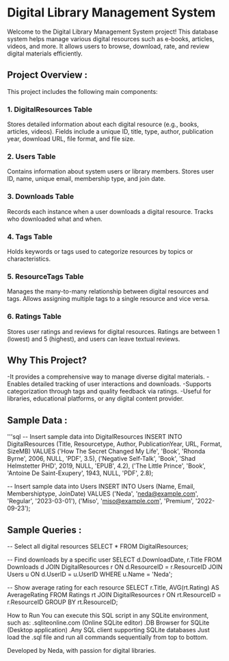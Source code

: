 # Digital Library Management System

Welcome to the Digital Library Management System project!
This database system helps manage various digital resources such as e-books, articles, videos, and more. It allows users to browse, download, rate, and review digital materials efficiently.

## Project Overview :
 This project includes the following main components:

### 1. DigitalResources Table
Stores detailed information about each digital resource (e.g., books, articles, videos).
Fields include a unique ID, title, type, author, publication year, download URL, file format, and file size.

### 2. Users Table
Contains information about system users or library members.
Stores user ID, name, unique email, membership type, and join date.

### 3. Downloads Table
Records each instance when a user downloads a digital resource.
Tracks who downloaded what and when.

### 4. Tags Table
Holds keywords or tags used to categorize resources by topics or characteristics.

### 5. ResourceTags Table
Manages the many-to-many relationship between digital resources and tags.
Allows assigning multiple tags to a single resource and vice versa.

### 6. Ratings Table
Stores user ratings and reviews for digital resources.
Ratings are between 1 (lowest) and 5 (highest), and users can leave textual reviews.

## Why This Project?
-It provides a comprehensive way to manage diverse digital materials.
-Enables detailed tracking of user interactions and downloads.
-Supports categorization through tags and quality feedback via ratings.
-Useful for libraries, educational platforms, or any digital content provider.

## Sample Data :

'''sql
-- Insert sample data into DigitalResources
INSERT INTO DigitalResources (Title, Resourcetype, Author, PublicationYear, URL, Format, SizeMB)
VALUES
('How The Secret Changed My Life', 'Book', 'Rhonda Byrne', 2006, NULL, 'PDF', 3.5),
('Negative Self-Talk', 'Book', 'Shad Helmstetter PHD', 2019, NULL, 'EPUB', 4.2),
('The Little Prince', 'Book', 'Antoine De Saint-Exupery', 1943, NULL, 'PDF', 2.8);

-- Insert sample data into Users
INSERT INTO Users (Name, Email, Membershiptype, JoinDate)
VALUES
('Neda', 'neda@example.com', 'Regular', '2023-03-01'),
('Miso', 'miso@example.com', 'Premium', '2022-09-23');

## Sample Queries :

-- Select all digital resources
SELECT * FROM DigitalResources;

-- Find downloads by a specific user
SELECT d.DownloadDate, r.Title
FROM Downloads d
JOIN DigitalResources r ON d.ResourceID = r.ResourceID
JOIN Users u ON d.UserID = u.UserID
WHERE u.Name = 'Neda';

-- Show average rating for each resource
SELECT r.Title, AVG(rt.Rating) AS AverageRating
FROM Ratings rt
JOIN DigitalResources r ON rt.ResourceID = r.ResourceID
GROUP BY rt.ResourceID;

How to Run
You can execute this SQL script in any SQLite environment, such as:
.sqliteonline.com (Online SQLite editor)
.DB Browser for SQLite (Desktop application)
.Any SQL client supporting SQLite databases
Just load the .sql file and run all commands sequentially from top to bottom.

Developed by Neda, with passion for digital libraries.